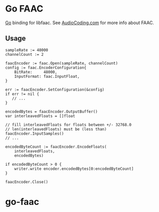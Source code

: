 # Go FAAC

[Go](http://www.golang.org) binding for libfaac. See [AudioCoding.com](http://www.audiocoding.com/faac.html) for more info about FAAC.

## Usage

    sampleRate := 48000
    channelCount := 2

    faacEncoder := faac.Open(sampleRate, channelCount)
	config := faac.EncoderConfiguration{
		BitRate:     48000,
		InputFormat: faac.InputFloat,
	}

	err := faacEncoder.SetConfiguration(&config)
	if err != nil {
       // ...
	}

    encodedBytes = faacEncoder.OutputBuffer()
    var interleavedFloats = []float

    // fill interleavedFloats for floats between +/- 32768.0
    // len(interleavedFloats) must be (less than) faacEncoder.InputSamples()
    // ...

	encodedByteCount := faacEncoder.EncodeFloats(
		interleavedFloats,
		encodedBytes)

	if encodedByteCount > 0 {
		writer.write encoder.encodedBytes[0:encodedByteCount]
	}

	faacEncoder.Close()
# go-faac

